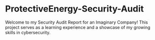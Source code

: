 # ProtectiveEnergy-Security-Audit
Welcome to my Security Audit Report for an Imaginary Company! This project serves as a learning experience and a showcase of my growing skills in cybersecurity.
